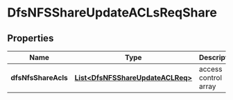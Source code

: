 # DfsNFSShareUpdateACLsReqShare

## Properties
Name | Type | Description | Notes
------------ | ------------- | ------------- | -------------
**dfsNfsShareAcls** | [**List&lt;DfsNFSShareUpdateACLReq&gt;**](DfsNFSShareUpdateACLReq.md) | access control array |  [optional]
